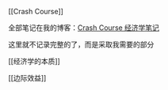 ---
---

[[Crash Course]]


全部笔记在我的博客：[Crash Course 经济学笔记](https://shutgnblink.me/2022/crash-course-%E7%BB%8F%E6%B5%8E%E5%AD%A6%E7%AC%94%E8%AE%B0/)

这里就不记录完整的了，而是采取我需要的部分

[[经济学的本质]]

[[边际效益]]